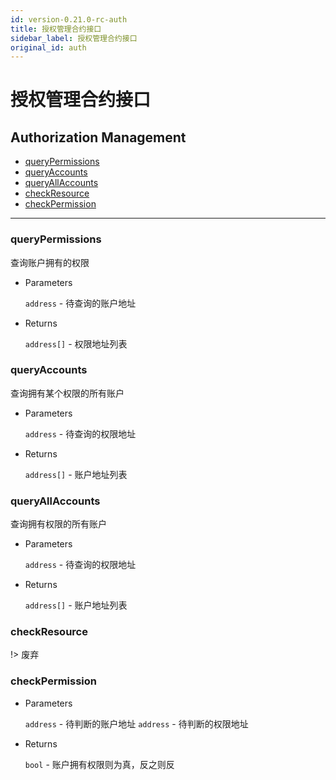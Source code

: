 ```yaml
---
id: version-0.21.0-rc-auth
title: 授权管理合约接口
sidebar_label: 授权管理合约接口
original_id: auth
---
```


# 授权管理合约接口

<h2 class="hover-list">Authorization Management</h2>

* [queryPermissions](#queryPermissions)
* [queryAccounts](#queryAccounts)
* [queryAllAccounts](#queryAllAccounts)
* [checkResource](#checkResource)
* [checkPermission](#checkPermission)

***

### queryPermissions

查询账户拥有的权限

* Parameters

    `address` - 待查询的账户地址

* Returns

    `address[]` - 权限地址列表

### queryAccounts

查询拥有某个权限的所有账户

* Parameters

    `address` - 待查询的权限地址

* Returns

    `address[]` - 账户地址列表

### queryAllAccounts

查询拥有权限的所有账户

* Parameters

    `address` - 待查询的权限地址

* Returns

    `address[]` - 账户地址列表

### checkResource

!> 废弃

### checkPermission

* Parameters

    `address` - 待判断的账户地址
    `address` - 待判断的权限地址

* Returns

    `bool` - 账户拥有权限则为真，反之则反

